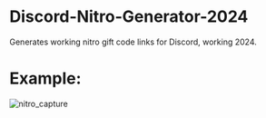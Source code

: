 # Discord-Nitro-Generator-2024
Generates working nitro gift code links for Discord, working 2024.

# Example:
![nitro_capture](https://github.com/user-attachments/assets/6f34c69e-f518-445d-917b-42571e9c1c84)
